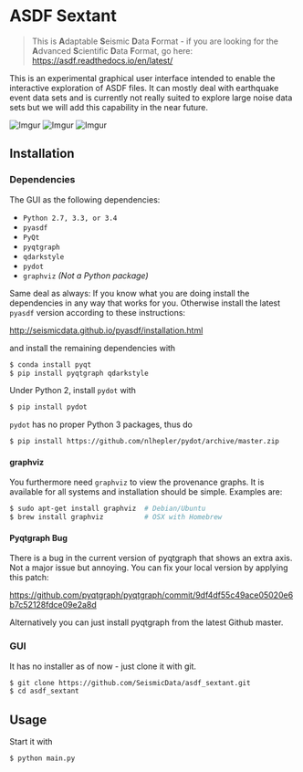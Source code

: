 # ASDF Sextant

> This is **A**daptable **S**eismic **D**ata **F**ormat - if you are looking for the **A**dvanced **S**cientific **D**ata **F**ormat, go here: https://asdf.readthedocs.io/en/latest/


This is an experimental graphical user interface intended to enable the interactive exploration of ASDF files. It can mostly deal with earthquake event data sets and is currently not really suited to explore large noise data sets but we will add this capability in the near future.

![Imgur](http://i.imgur.com/dR6T2XE.png)
![Imgur](http://i.imgur.com/Zk97r3K.png)
![Imgur](http://i.imgur.com/BRvdjoL.png)

## Installation

### Dependencies

The GUI as the following dependencies:

* `Python 2.7, 3.3, or 3.4`
* `pyasdf`
* `PyQt`
* `pyqtgraph`
* `qdarkstyle`
* `pydot`
* `graphviz` *(Not a Python package)*

Same deal as always: If you know what you are doing install the dependencies in any way that works for you. Otherwise install the latest `pyasdf` version  according to these instructions:

http://seismicdata.github.io/pyasdf/installation.html

and install the remaining dependencies with

```bash
$ conda install pyqt
$ pip install pyqtgraph qdarkstyle
```

Under Python 2, install `pydot` with

```bash
$ pip install pydot
```

`pydot` has no proper Python 3  packages, thus do

```bash
$ pip install https://github.com/nlhepler/pydot/archive/master.zip
```

#### graphviz

You furthermore need `graphviz` to view the provenance graphs. It is available for all systems and installation should be simple. Examples are:

```bash
$ sudo apt-get install graphviz  # Debian/Ubuntu
$ brew install graphviz          # OSX with Homebrew
```


#### Pyqtgraph Bug

There is a bug in the current version of pyqtgraph that shows an extra axis. Not a major issue but annoying. You can fix your local version by applying this patch:

https://github.com/pyqtgraph/pyqtgraph/commit/9df4df55c49ace05020e6b7c52128fdce09e2a8d

Alternatively you can just install pyqtgraph from the latest Github master.

### GUI

It has no installer as of now - just clone it with git.

```bash
$ git clone https://github.com/SeismicData/asdf_sextant.git
$ cd asdf_sextant
```

## Usage

Start it with

```bash
$ python main.py
```
